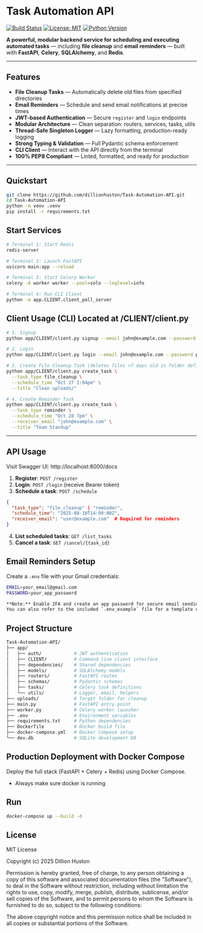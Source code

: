 # Task Automation API
[![Build Status](https://img.shields.io/github/actions/workflow/status/dillionhuston/Task-Automation-API/ci.yml)](https://github.com/dillionhuston/Task-Automation-API/actions)
[![License: MIT](https://img.shields.io/badge/License-MIT-blue)](LICENSE)
[![Python Version](https://img.shields.io/badge/python-3.8%2B-blue)](https://www.python.org/)

**A powerful, modular backend service for scheduling and executing automated tasks** — including **file cleanup** and **email reminders** — built with **FastAPI**, **Celery**, **SQLAlchemy**, and **Redis**.

---

##  Features

- **File Cleanup Tasks** — Automatically delete old files from specified directories  
- **Email Reminders** — Schedule and send email notifications at precise times  
- **JWT-based Authentication** — Secure `register` and `login` endpoints  
- **Modular Architecture** — Clean separation: routers, services, tasks, utils  
- **Thread-Safe Singleton Logger** — Lazy formatting, production-ready logging  
- **Strong Typing & Validation** — Full Pydantic schema enforcement  
- **CLI Client** — Interact with the API directly from the terminal  
- **100% PEP8 Compliant** — Linted, formatted, and ready for production  

---

##  Quickstart
```bash
git clone https://github.com/dillionhuston/Task-Automation-API.git
cd Task-Automation-API
python -m venv .venv
pip install -r requirements.txt
```

## Start Services
```bash
# Terminal 1: Start Redis
redis-server

# Terminal 2: Launch FastAPI
uvicorn main:app --reload

# Terminal 3: Start Celery Worker
celery -A worker worker --pool=solo --loglevel=info

# Terminal 4: Run CLI Client
python -m app.CLIENT.client_poll_server
```

## Client Usage (CLI) Located at /CLIENT/client.py
```bash
# 1. Signup
python app/CLIENT/client.py signup --email john@example.com --password pass12334 --username john

# 2. Login
python app/CLIENT/client.py login --email john@example.com --password pass12334

# 3. Create File Cleanup Task (deletes files >7 days old in folder defined in constants.py
python app/CLIENT/client.py create_task \
  --task_type file_cleanup \
  --schedule_time "Oct 27 1:04pm" \
  --title "Clean uploads/"

# 4. Create Reminder Task
python app/CLIENT/client.py create_task \
  --task_type reminder \
  --schedule_time "Oct 28 7pm" \
  --receiver_email "john@example.com" \
  --title "Team Standup"

```
---

## API Usage
Visit Swagger UI: http://localhost:8000/docs
1. **Register**: `POST /register`
2. **Login**: `POST /login` (receive Bearer token)
3. **Schedule a task**: `POST /schedule`
```json
{
  "task_type": "file_cleanup" | "reminder",
  "schedule_time": "2025-08-10T14:00:00Z",
  "receiver_email": "user@example.com"  # Required for reminders
}
```
4. **List scheduled tasks**: `GET /list_tasks`
5. **Cancel a task**: `GET /cancel/{task_id}`

## Email Reminders Setup
Create a `.env` file with your Gmail credentials:

```bash
EMAIL=your_email@gmail.com
PASSWORD=your_app_password

**Note:** Enable 2FA and create an app password for secure email sending.  
You can also refer to the included `.env_example` file for a template of all required environment variables.
```
## Project Structure
```bash
Task-Automation-API/
├── app/
│   ├── auth/            # JWT authentication
│   ├── CLIENT/          # Command-line client interface
│   ├── dependencies/    # Shared dependencies
│   ├── models/          # SQLAlchemy models
│   ├── routers/         # FastAPI routes
│   ├── schemas/         # Pydantic schemas
│   ├── tasks/           # Celery task definitions
│   └── utils/           # Logger, email, helpers
├── uploads/             # Target folder for cleanup
├── main.py              # FastAPI entry point
├── worker.py            # Celery worker launcher
├── .env                 # Environment variables
├── requirements.txt     # Python dependencies
├── Dockerfile           # Docker build file
├── docker-compose.yml   # Docker Compose setup
└── dev.db               # SQLite development DB
```

## Production Deployment with Docker Compose
Deploy the full stack (FastAPI + Celery + Redis) using Docker Compose.
- Always make sure docker is running
## Run 
```bash
docker-compose up --build -d
```
##  License

MIT License

Copyright (c) 2025 Dillion Huston

Permission is hereby granted, free of charge, to any person obtaining a copy
of this software and associated documentation files (the "Software"), to deal
in the Software without restriction, including without limitation the rights
to use, copy, modify, merge, publish, distribute, sublicense, and/or sell
copies of the Software, and to permit persons to whom the Software is
furnished to do so, subject to the following conditions:

The above copyright notice and this permission notice shall be included in all
copies or substantial portions of the Software.

